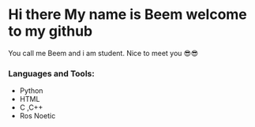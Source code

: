 # Hi there My name is Beem welcome to my github
You call me Beem and i am student. Nice to meet you 😎😎

### Languages and Tools:
- Python 
- HTML
- C ,C++
- Ros Noetic
